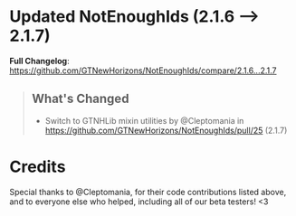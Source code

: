 # Updated NotEnoughIds (2.1.6 -->  2.1.7)
**Full Changelog**: https://github.com/GTNewHorizons/NotEnoughIds/compare/2.1.6...2.1.7
>## What's Changed
> * Switch to GTNHLib mixin utilities by @Cleptomania in https://github.com/GTNewHorizons/NotEnoughIds/pull/25 (2.1.7)
>

# Credits
Special thanks to @Cleptomania, for their code contributions listed above, and to everyone else who helped, including all of our beta testers! <3